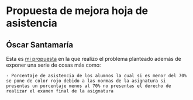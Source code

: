 # Propuesta de mejora hoja de asistencia
  ## Óscar Santamaría
  
  Esta es [mi propuesta](https://docs.google.com/spreadsheets/d/1QMToVQVfnJ3ekmZAwg_jkcLqK6o6lyyY27kUbIBlzrU/edit#gid=0) en la que realizo el problema planteado además de exponer una serie de cosas más como:
    
    - Porcentaje de asistencia de los alumnos la cual si es menor del 70% se pone de color rojo debido a las normas de la asignatura si presentas un porcentaje menos al 70% no presentas el derecho de realizar el examen final de la asignatura

